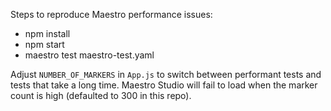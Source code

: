 Steps to reproduce Maestro performance issues:
- npm install
- npm start
- maestro test maestro-test.yaml

Adjust `NUMBER_OF_MARKERS` in `App.js` to switch between performant tests and tests that take a long time.
Maestro Studio will fail to load when the marker count is high (defaulted to 300 in this repo).